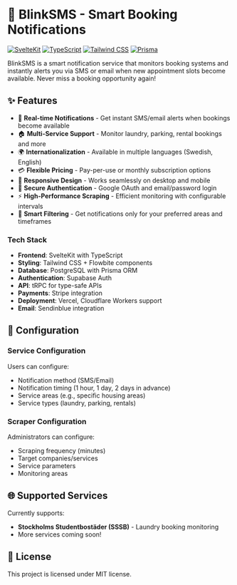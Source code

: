 
# 📱 BlinkSMS - Smart Booking Notifications

[![SvelteKit](https://img.shields.io/badge/SvelteKit-FF3E00?style=for-the-badge&logo=svelte&logoColor=white)](https://kit.svelte.dev/)
[![TypeScript](https://img.shields.io/badge/TypeScript-007ACC?style=for-the-badge&logo=typescript&logoColor=white)](https://www.typescriptlang.org/)
[![Tailwind CSS](https://img.shields.io/badge/Tailwind_CSS-38B2AC?style=for-the-badge&logo=tailwind-css&logoColor=white)](https://tailwindcss.com/)
[![Prisma](https://img.shields.io/badge/Prisma-3982CE?style=for-the-badge&logo=Prisma&logoColor=white)](https://prisma.io/)

BlinkSMS is a smart notification service that monitors booking systems and instantly alerts you via SMS or email when new appointment slots become available. Never miss a booking opportunity again!

## ✨ Features

- 🔔 **Real-time Notifications** - Get instant SMS/email alerts when bookings become available
- 🏠 **Multi-Service Support** - Monitor laundry, parking, rental bookings and more
- 🌍 **Internationalization** - Available in multiple languages (Swedish, English)
- 💳 **Flexible Pricing** - Pay-per-use or monthly subscription options
- 📱 **Responsive Design** - Works seamlessly on desktop and mobile
- 🔐 **Secure Authentication** - Google OAuth and email/password login
- ⚡ **High-Performance Scraping** - Efficient monitoring with configurable intervals
- 🎯 **Smart Filtering** - Get notifications only for your preferred areas and timeframes


### Tech Stack

- **Frontend**: SvelteKit with TypeScript
- **Styling**: Tailwind CSS + Flowbite components
- **Database**: PostgreSQL with Prisma ORM
- **Authentication**: Supabase Auth
- **API**: tRPC for type-safe APIs
- **Payments**: Stripe integration
- **Deployment**: Vercel, Cloudflare Workers support
- **Email**: Sendinblue integration


## 🔧 Configuration

### Service Configuration

Users can configure:
- Notification method (SMS/Email)
- Notification timing (1 hour, 1 day, 2 days in advance)
- Service areas (e.g., specific housing areas)
- Service types (laundry, parking, rentals)


### Scraper Configuration

Administrators can configure:
- Scraping frequency (minutes)
- Target companies/services
- Service parameters
- Monitoring areas


## 🌐 Supported Services

Currently supports:
- **Stockholms Studentbostäder (SSSB)** - Laundry booking monitoring
- More services coming soon!


## 📄 License

This project is licensed under MIT license.
